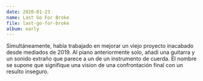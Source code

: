 ```yaml
---
date: 2020-01-23
name: Last Go For Broke
file: last-go-for-broke
album: early
---
```


Simultáneamente, había trabajado en mejorar un viejo proyecto inacabado desde mediados de 2019. Al piano anteriormente solo, añadí una guitarra y un sonido extraño que parece a un de un instrumento de cuerda. El nombre se supone que signifique una vision de una confrontación final con un resulto inseguro.
